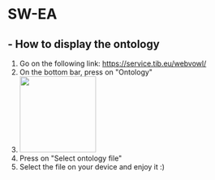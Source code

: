 # SW-EA
## - How to display the ontology
1. Go on the following link: https://service.tib.eu/webvowl/
2. On the bottom bar, press on "Ontology"
3. <img src="https://user-images.githubusercontent.com/24304905/168416515-f1f3c0cd-1c1a-47bb-a1eb-c82cc8c1c27e.png" width="150">
4. Press on "Select ontology file"
5. Select the file on your device and enjoy it :)
